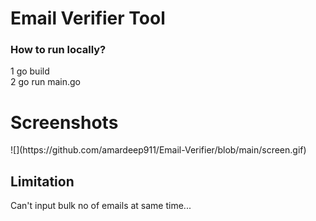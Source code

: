 <h1>
  Email Verifier Tool
</h1>
<h3>
  How to run locally?
</h3>
<p>
  1 go build </br>
  2 go run main.go
</p>

<h1>
  Screenshots
</h1>
<div>
![](https://github.com/amardeep911/Email-Verifier/blob/main/screen.gif)
</div>

<h2>
  Limitation
</h2>
<p>
  Can't input bulk no of emails at same time... 
</p>
